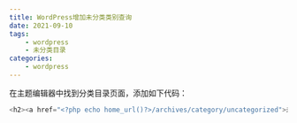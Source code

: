 ```yaml
---
title: WordPress增加未分类类别查询
date: 2021-09-10
tags: 
    - wordpress
    - 未分类目录
categories: 
    - wordpress
---
```

在主题编辑器中找到分类目录页面，添加如下代码：

```php
<h2><a href="<?php echo home_url()?>/archives/category/uncategorized">未分类</a></h2>
```